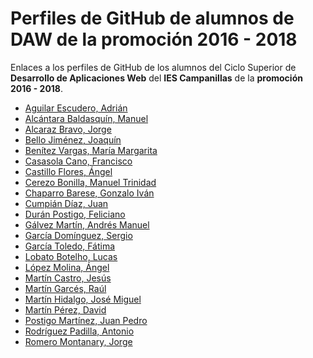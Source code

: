 # Perfiles de GitHub de alumnos de DAW de la promoción 2016 - 2018

Enlaces a los perfiles de GitHub de los alumnos del Ciclo Superior de **Desarrollo de Aplicaciones Web** del **IES Campanillas** de la **promoción 2016 - 2018**.

* [Aguilar Escudero, Adrián](https://github.com/AdrianAguilarEscudero7)
* [Alcántara Baldasquín, Manuel](https://github.com/ManuelAlcantaraBaldasquin)
* [Alcaraz Bravo, Jorge](https://github.com/JorgeAlcarazKuv)
* [Bello Jiménez, Joaquín](https://github.com/JoaquinBelloJimenez)
* [Benítez Vargas, María Margarita](https://github.com/MMARGARITARBV)
* [Casasola Cano, Francisco](https://github.com/FranciscoCasasola)
* [Castillo Flores, Ángel]()
* [Cerezo Bonilla, Manuel Trinidad]()
* [Chaparro Barese, Gonzalo Iván]()
* [Cumpián Díaz, Juan](https://github.com/juancumpian)
* [Durán Postigo, Feliciano]()
* [Gálvez Martín, Andrés Manuel]()
* [García Domínguez, Sergio]()
* [García Toledo, Fátima]()
* [Lobato Botelho, Lucas]()
* [López Molina, Ángel]()
* [Martín Castro, Jesús]()
* [Martín Garcés, Raúl]()
* [Martín Hidalgo, José Miguel]()
* [Martín Pérez, David]()
* [Postigo Martínez, Juan Pedro]()
* [Rodríguez Padilla, Antonio]()
* [Romero Montanary, Jorge]()
